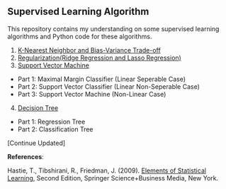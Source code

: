 ## Supervised Learning Algorithm
This repository contains my understanding on some supervised learning algorithms and Python code for these algorithms.
1. [K-Nearest Neighbor and Bias-Variance Trade-off](https://github.com/XIAO-HE-1/Supervised-Learning-Algorithm/blob/master/K-Nearest%20Neighbor%20and%20Bias-Variance%20Trade-off.ipynb)  
2. [Regularization(Ridge Regression and Lasso Regression)](https://github.com/XIAO-HE-1/Supervised-Learning-Algorithm/blob/master/Regularization.ipynb)
3. [Support Vector Machine](https://github.com/XIAO-HE-1/Supervised-Learning-Algorithm/blob/master/Support%20Vector%20Machine.ipynb)
  * Part 1: Maximal Margin Classifier (Linear Seperable Case)
  * Part 2: Support Vector Classifier (Linear Non-Seperable Case)
  * Part 3: Support Vector Machine (Non-Linear Case)
4. [Decision Tree](https://github.com/XIAO-HE-1/Supervised-Learning-Algorithm/blob/master/Decision%20Tree.ipynb)
  * Part 1: Regression Tree
  * Part 2: Classification Tree

[Continue Updated]

**References**:  

Hastie, T., Tibshirani, R., Friedman, J. (2009). [Elements of Statistical Learning](http://statweb.stanford.edu/~tibs/ElemStatLearn/), Second Edition, Springer Science+Business Media, New York. 
